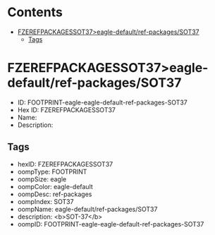 



Contents
========

* [FZEREFPACKAGESSOT37>eagle-default/ref-packages/SOT37](#fzerefpackagessot37eagle-defaultref-packagessot37)
	* [Tags](#tags)

# FZEREFPACKAGESSOT37>eagle-default/ref-packages/SOT37

- ID: FOOTPRINT-eagle-eagle-default-ref-packages-SOT37
- Hex ID: FZEREFPACKAGESSOT37
- Name: 
- Description: 

## Tags

- hexID: FZEREFPACKAGESSOT37
- oompType: FOOTPRINT
- oompSize: eagle
- oompColor: eagle-default
- oompDesc: ref-packages
- oompIndex: SOT37
- oompName: eagle-default/ref-packages/SOT37
- description: &lt;b&gt;SOT-37&lt;/b&gt;
- oompID: FOOTPRINT-eagle-eagle-default-ref-packages-SOT37
